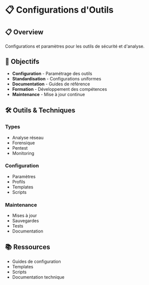# 📋 Configurations d'Outils

## 📋 Overview

Configurations et paramètres pour les outils de sécurité et d'analyse.

## 🎯 Objectifs

- **Configuration** - Paramétrage des outils
- **Standardisation** - Configurations uniformes
- **Documentation** - Guides de référence
- **Formation** - Développement des compétences
- **Maintenance** - Mise à jour continue

## 🛠️ Outils & Techniques

### Types
- Analyse réseau
- Forensique
- Pentest
- Monitoring

### Configuration
- Paramètres
- Profils
- Templates
- Scripts

### Maintenance
- Mises à jour
- Sauvegardes
- Tests
- Documentation

## 📚 Ressources

- Guides de configuration
- Templates
- Scripts
- Documentation technique 